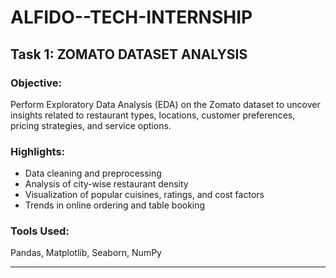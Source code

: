 # ALFIDO--TECH-INTERNSHIP
## Task 1: ZOMATO DATASET ANALYSIS

### Objective:
Perform Exploratory Data Analysis (EDA) on the Zomato dataset to uncover insights related to restaurant types, locations, customer preferences, pricing strategies, and service options.

### Highlights:
- Data cleaning and preprocessing
- Analysis of city-wise restaurant density
- Visualization of popular cuisines, ratings, and cost factors
- Trends in online ordering and table booking

### Tools Used:
Pandas, Matplotlib, Seaborn, NumPy

-----

